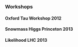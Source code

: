 ### Workshops

#### Oxford Tau Workshop 2012

#### Snowmass Higgs Princeton 2013

#### Likelihood LHC 2013

